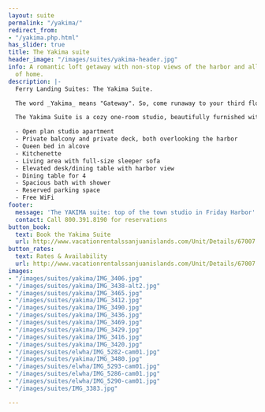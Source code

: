 ```yaml
---
layout: suite
permalink: "/yakima/"
redirect_from:
- "/yakima.php.html"
has_slider: true
title: The Yakima suite
header_image: "/images/suites/yakima-header.jpg"
info: A romantic loft getaway with non-stop views of the harbor and all the comforts
  of home.
description: |-
  Ferry Landing Suites: The Yakima Suite.

  The word _Yakima_ means "Gateway". So, come runaway to your third floor loft in the heart of Friday Harbor.

  The Yakima Suite is a cozy one-room studio, beautifully furnished with a:

  - Open plan studio apartment
  - Private balcony and private deck, both overlooking the harbor
  - Queen bed in alcove
  - Kitchenette
  - Living area with full-size sleeper sofa
  - Elevated desk/dining table with harbor view
  - Dining table for 4
  - Spacious bath with shower
  - Reserved parking space
  - Free WiFi
footer:
  message: 'The YAKIMA suite: top of the town studio in Friday Harbor'
  contact: Call 800.391.8190 for reservations
button_book:
  text: Book the Yakima Suite
  url: http://www.vacationrentalssanjuanislands.com/Unit/Details/67007
button_rates:
  text: Rates & Availability
  url: http://www.vacationrentalssanjuanislands.com/Unit/Details/67007
images:
- "/images/suites/yakima/IMG_3406.jpg"
- "/images/suites/yakima/IMG_3438-alt2.jpg"
- "/images/suites/yakima/IMG_3465.jpg"
- "/images/suites/yakima/IMG_3412.jpg"
- "/images/suites/yakima/IMG_3490.jpg"
- "/images/suites/yakima/IMG_3436.jpg"
- "/images/suites/yakima/IMG_3469.jpg"
- "/images/suites/yakima/IMG_3429.jpg"
- "/images/suites/yakima/IMG_3416.jpg"
- "/images/suites/yakima/IMG_3420.jpg"
- "/images/suites/elwha/IMG_5282-cam01.jpg"
- "/images/suites/yakima/IMG_3480.jpg"
- "/images/suites/elwha/IMG_5293-cam01.jpg"
- "/images/suites/elwha/IMG_5286-cam01.jpg"
- "/images/suites/elwha/IMG_5290-cam01.jpg"
- "/images/suites/IMG_3383.jpg"

---
```

